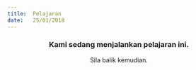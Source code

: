 ```yaml
---
title:  Pelajaran
date:   25/01/2018
---
```


### <center>Kami sedang menjalankan pelajaran ini.</center>
<center>Sila balik kemudian.</center>